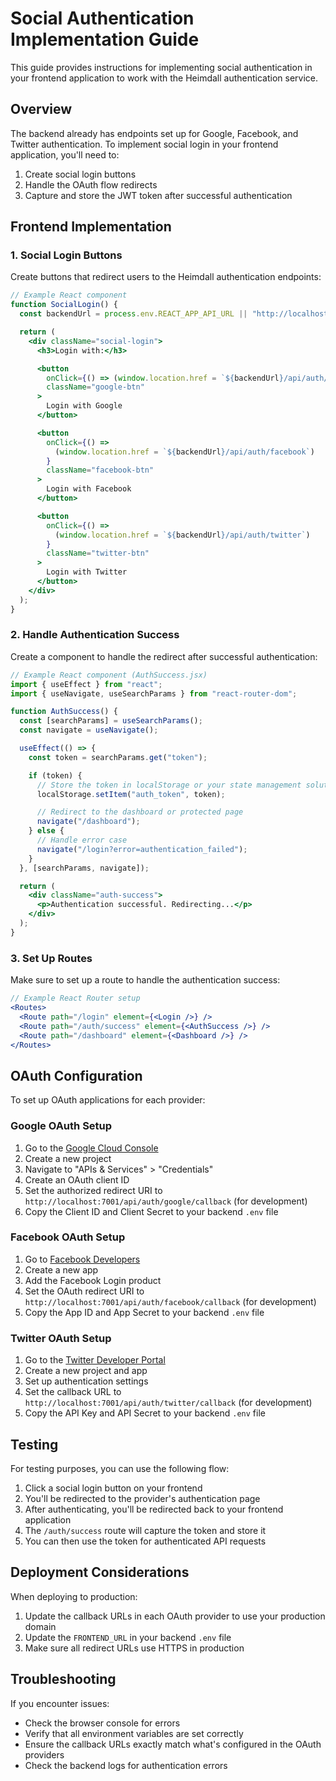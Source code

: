# Social Authentication Implementation Guide

This guide provides instructions for implementing social authentication in your frontend application to work with the Heimdall authentication service.

## Overview

The backend already has endpoints set up for Google, Facebook, and Twitter authentication. To implement social login in your frontend application, you'll need to:

1. Create social login buttons
2. Handle the OAuth flow redirects
3. Capture and store the JWT token after successful authentication

## Frontend Implementation

### 1. Social Login Buttons

Create buttons that redirect users to the Heimdall authentication endpoints:

```jsx
// Example React component
function SocialLogin() {
  const backendUrl = process.env.REACT_APP_API_URL || "http://localhost:7001";

  return (
    <div className="social-login">
      <h3>Login with:</h3>

      <button
        onClick={() => (window.location.href = `${backendUrl}/api/auth/google`)}
        className="google-btn"
      >
        Login with Google
      </button>

      <button
        onClick={() =>
          (window.location.href = `${backendUrl}/api/auth/facebook`)
        }
        className="facebook-btn"
      >
        Login with Facebook
      </button>

      <button
        onClick={() =>
          (window.location.href = `${backendUrl}/api/auth/twitter`)
        }
        className="twitter-btn"
      >
        Login with Twitter
      </button>
    </div>
  );
}
```

### 2. Handle Authentication Success

Create a component to handle the redirect after successful authentication:

```jsx
// Example React component (AuthSuccess.jsx)
import { useEffect } from "react";
import { useNavigate, useSearchParams } from "react-router-dom";

function AuthSuccess() {
  const [searchParams] = useSearchParams();
  const navigate = useNavigate();

  useEffect(() => {
    const token = searchParams.get("token");

    if (token) {
      // Store the token in localStorage or your state management solution
      localStorage.setItem("auth_token", token);

      // Redirect to the dashboard or protected page
      navigate("/dashboard");
    } else {
      // Handle error case
      navigate("/login?error=authentication_failed");
    }
  }, [searchParams, navigate]);

  return (
    <div className="auth-success">
      <p>Authentication successful. Redirecting...</p>
    </div>
  );
}
```

### 3. Set Up Routes

Make sure to set up a route to handle the authentication success:

```jsx
// Example React Router setup
<Routes>
  <Route path="/login" element={<Login />} />
  <Route path="/auth/success" element={<AuthSuccess />} />
  <Route path="/dashboard" element={<Dashboard />} />
</Routes>
```

## OAuth Configuration

To set up OAuth applications for each provider:

### Google OAuth Setup

1. Go to the [Google Cloud Console](https://console.cloud.google.com/)
2. Create a new project
3. Navigate to "APIs & Services" > "Credentials"
4. Create an OAuth client ID
5. Set the authorized redirect URI to `http://localhost:7001/api/auth/google/callback` (for development)
6. Copy the Client ID and Client Secret to your backend `.env` file

### Facebook OAuth Setup

1. Go to [Facebook Developers](https://developers.facebook.com/)
2. Create a new app
3. Add the Facebook Login product
4. Set the OAuth redirect URI to `http://localhost:7001/api/auth/facebook/callback` (for development)
5. Copy the App ID and App Secret to your backend `.env` file

### Twitter OAuth Setup

1. Go to the [Twitter Developer Portal](https://developer.twitter.com/)
2. Create a new project and app
3. Set up authentication settings
4. Set the callback URL to `http://localhost:7001/api/auth/twitter/callback` (for development)
5. Copy the API Key and API Secret to your backend `.env` file

## Testing

For testing purposes, you can use the following flow:

1. Click a social login button on your frontend
2. You'll be redirected to the provider's authentication page
3. After authenticating, you'll be redirected back to your frontend application
4. The `/auth/success` route will capture the token and store it
5. You can then use the token for authenticated API requests

## Deployment Considerations

When deploying to production:

1. Update the callback URLs in each OAuth provider to use your production domain
2. Update the `FRONTEND_URL` in your backend `.env` file
3. Make sure all redirect URLs use HTTPS in production

## Troubleshooting

If you encounter issues:

- Check the browser console for errors
- Verify that all environment variables are set correctly
- Ensure the callback URLs exactly match what's configured in the OAuth providers
- Check the backend logs for authentication errors
